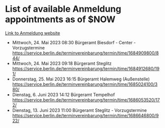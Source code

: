 # List of available Anmeldung appointments as of $NOW
[Link to Anmeldung website](https://service.berlin.de/terminvereinbarung/termin/tag.php?termin=1&anliegen[]=120686&dienstleisterlist=122210,122217,327316,122219,327312,122227,327314,122231,327346,122243,327348,122254,122252,329742,122260,329745,122262,329748,122271,327278,122273,327274,122277,327276,330436,122280,327294,122282,327290,122284,327292,122291,327270,122285,327266,122286,327264,122296,327268,150230,329760,122297,327286,122294,327284,122312,329763,122314,329775,122304,327330,122311,327334,122309,327332,317869,122281,327352,122279,329772,122283,122276,327324,122274,327326,122267,329766,122246,327318,122251,327320,122257,327322,122208,327298,122226,327300&herkunft=http%3A%2F%2Fservice.berlin.de%2Fdienstleistung%2F120686%2F)
- Mittwoch, 24. Mai 2023 08:30 Bürgeramt Biesdorf - Center - Vorzugstermine https://service.berlin.de/terminvereinbarung/termin/time/1684909800/844/
- Mittwoch, 24. Mai 2023 09:18 Bürgeramt Steglitz https://service.berlin.de/terminvereinbarung/termin/time/1684912680/191/
- Donnerstag, 25. Mai 2023 16:15 Bürgeramt Halemweg (Außenstelle) https://service.berlin.de/terminvereinbarung/termin/time/1685024100/380/
- Dienstag, 6. Juni 2023 14:12 Bürgeramt Tempelhof https://service.berlin.de/terminvereinbarung/termin/time/1686053520/172/
- Dienstag, 13. Juni 2023 11:00 Bürgeramt Steglitz - Vorzugstermine https://service.berlin.de/terminvereinbarung/termin/time/1686646800/922/
